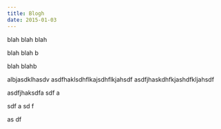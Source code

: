 ```yaml
---
title: Blogh
date: 2015-01-03
---
```


blah blah blah

blah
blah
b

blah
blahb


albjasdklhasdv
asdfhaklsdhflkajsdhflkjahsdf
asdfjhaskdhfkjashdfkljahsdf

asdfjhaksdfa
sdf
a

sdf
a
sd
f

as
df
